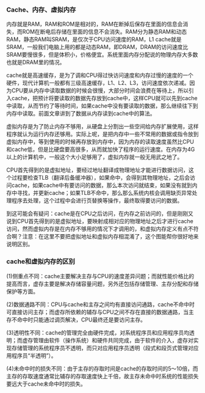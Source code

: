 

### Cache、内存、虚拟内存

内存就是RAM，RAM和ROM是相对的，RAM在断掉后保存在里面的信息会消失，而ROM在断电后存储在里面的信息不会消失。RAM分为静态RAM和动态RAM，静态RAM叫SRAM，是仅次于CPU访问速度的RAM，L1 cache就是SRAM，一般我们电脑上用的都是动态RAM，即DRAM，DRAM的访问速度比SRAM要慢很多，但是体积小，价格便宜。系统里面内存分配说的物理内存大多数也就是DRAM里的情况。

cache就是高速缓存，是为了调和CPU得过快访问速度和内存过慢的速度的一个硬件，现代计算机一般都有三级高速缓存，L1、L2、L3，访问速度依次递减。因为CPU要从内存中读取数据的时候会很慢，大部分时间会浪费在等待上，所以引入cache，把预计将要读取的数据先存放到cache中，这样CPU就可以先到cache中读取，从而节约了等待时间，如果cache中没有要读取的数据，那么继续往下到内存中读取。前面文章讲到了数据从内存读到cache中的算法。

虚拟内存是为了防止内存不够用，从硬盘上分割出一些空间给内存扩展使用，这样程序就认为运行内存还够用。实际上呢，是把内存中一些不常用的数据或指令放到虚拟内存中，等到使用的时候再存放到内存中，因为内存的读取速度虽然比CPU和cache低，但是比硬盘要高很多，从而就加快了程序的运行速度。在内存为4G以上的计算机中，一般这个大小足够用了，虚拟内存就一般无用武之地了。

CPU首先得到的是虚拟地址，要经过地址翻译成物理地址才能进行数据访问，这个过程要检查TLB（翻译后备缓冲器），如果命中，会得到其物理地址，之后会访问cache，如果cache中有要访问的数据，那么本次访问就结束，如果没有就到内存中寻找，并更新cache；如果TLB不命中，那么那么系统内核会调用缺页异常处理程序去处理，这个过程中会进行页替换等操作，最终取得要访问的数据。

到这可能会有疑问：cache是在CPU之后访问，在内存之前访问的，但是刚刚又说到CPU首先得到的是虚拟地址，要映射成相对应的物理地址之后才进行cache访问，然而虚拟内存是在内存不够用的情况下才调用的，和虚拟内存定义有点不符合啊？注意：在这里不要把虚拟地址和虚拟内存相混淆了，这个图能帮你很好地来说明区别。

### cache和虚拟内存的区别

(1)侧重点不同：cache主要解决主存与CPU的速度差异问题；而就性能价格比的提高而言，虚存主要是解决存储容量问题，另外还包括存储管理、主存分配和存储保护等方面。

(2)数据通路不同：CPU与cache和主存之间均有直接访问通路，cache不命中时可直接访问主存；而虚存所依赖的辅存与CPU之间不存在直接的数据通路，当主存不命中时只能通过调页解决，CPU最终还是要访问主存。

(3)透明性不同：cache的管理完全由硬件完成，对系统程序员和应用程序员均透明；而虚存管理由软件（操作系统）和硬件共同完成，由于软件的介入，虚存对实现存储管理的系统程序员不透明，而只对应用程序员透明（段式和段页式管理对应用程序员“半透明”）。

(4)未命中时的损失不同：由于主存的存取时间是cache的存取时间的5～10倍，而主存的存取速度通常比辅存的存取速度快上千倍，故主存未命中时系统的性能损失要远大于cache未命中时的损失。